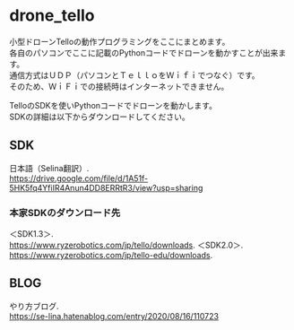 # drone_tello
小型ドローンTelloの動作プログラミングをここにまとめます。  
各自のパソコンでここに記載のPythonコードでドローンを動かすことが出来ます。  
通信方式はＵＤＰ（パソコンとＴｅｌｌｏをＷｉｆｉでつなぐ）です。  
そのため、ＷｉＦｉでの接続時はインターネットできません。  
  
TelloのSDKを使いPythonコードでドローンを動かします。  
SDKの詳細は以下からダウンロードしてください。  
 
## SDK
日本語（Selina翻訳）.  
https://drive.google.com/file/d/1A51f-5HK5fq4YfiIR4Anun4DD8ERRtR3/view?usp=sharing


### 本家SDKのダウンロード先
＜SDK1.3＞.  
https://www.ryzerobotics.com/jp/tello/downloads. 
＜SDK2.0＞.  
 https://www.ryzerobotics.com/jp/tello-edu/downloads. 
 
 ## BLOG
 やり方ブログ.  
 https://se-lina.hatenablog.com/entry/2020/08/16/110723
